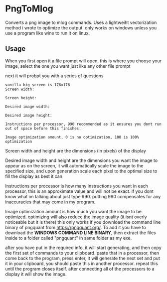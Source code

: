 # PngToMlog
Converts a png image to mlog commands. Uses a lightweiht vectorization method i wrote to optimize the output. only works on windows unless you use a program like wine to run it on linux.

## Usage
When you first open it a file prompt will open, this is where you choose your image, select the one you want just like any other file prompt

next it will probpt you with a series of questions
```vanilla small screen is 80x80
vanilla big screen is 176x176
Screen width:

Screen height:

Desired image width:

Desired image height:

Instructions per processor, 990 recommended as it ensures you dont run out of space before this finishes:

Image optimization amount, 0 is no optimization, 100 is 100% optimization
```

Screen width and height are the dimensions (in pixels) of the display

Desired image width and height are the dimensions you want the image to appear as on the screen, it will automatically scale the image to the specified size, and upon generation scale each pixel to the optimal size to fill the display as best it can

Instructions per processor is how many instructions you want in each processor, this is an approximate value and will not be exact. if you dont know what im talking about just type 990. putting 990 compensates for any inaccuracies that may come in my program.

Image optimization amount is how much you want the image to be optimized. optimizing will also reduce the image quality (it isnt overly noticeable but it is there) this only works if you download the command line binary of pngquant from https://pngquant.org/. To add it you have to download the **WINDOWS COMMAND LINE BINARY**, then extract the files inside to a folder called "pngquant" in same folder as my exe.

after you have put in the required info, it will start generating, and then copy the first set of commands to your clipboard. paste that in a processor, then come back to the program, press enter, it will generate the next set and put it in your clipboard, you should paste this in another processor. repeat this until the program closes itself. after connecting all of the processors to a display it will show the image.
